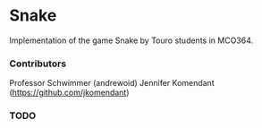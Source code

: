# Snake
Implementation of the game Snake by Touro students in MCO364.

### Contributors
Professor Schwimmer (andrewoid)
Jennifer Komendant (https://github.com/jkomendant)

### TODO
